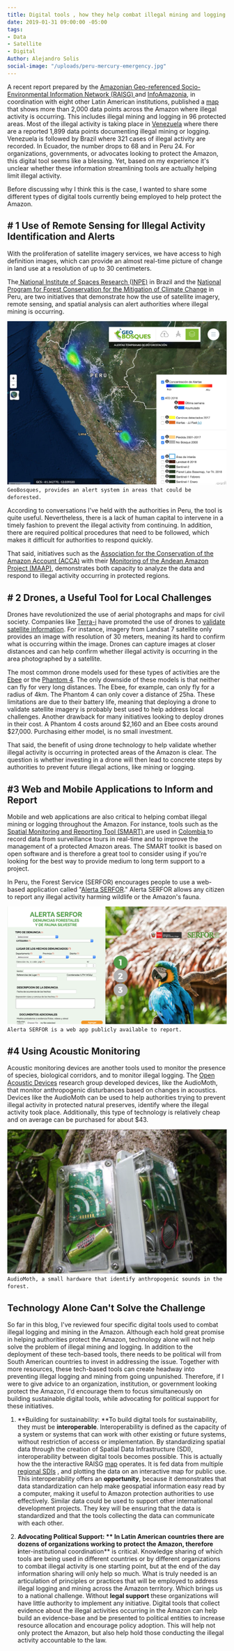```yaml
---
title: Digital tools , how they help combat illegal mining and logging in the Amazon
date: 2019-01-31 09:00:00 -05:00
tags:
- Data
- Satellite
- Digital
Author: Alejandro Solis
social-image: "/uploads/peru-mercury-emergency.jpg"
---
```


A recent report prepared by the [Amazonian Geo-referenced Socio-Environmental Information Network (RAISG) ](https://www.amazoniasocioambiental.org/es/)and [InfoAmazonia](https://infoamazonia.org/es/), in coordination with eight other Latin American institutions,  published a [map](https://mineria.amazoniasocioambiental.org/) that shows more than 2,000 data points across the Amazon where illegal activity is occurring. This includes illegal mining and logging in 96 protected areas. Most of the illegal activity is taking place in [Venezuela](https://mineria.amazoniasocioambiental.org/) where there are a reported 1,899 data points documenting illegal mining or logging. Venezuela is followed by Brazil where 321 cases of illegal activity are recorded. In Ecuador, the number drops to 68 and in Peru 24. For organizations, governments, or advocates looking to protect the Amazon, this digital tool seems like a blessing. Yet, based on my experience it's unclear whether these information streamlining tools are actually helping limit illegal activity. 

<!--more-->

Before discussing why I think this is the case, I wanted to share some different types of digital tools currently being employed to help protect the Amazon.

## # 1 Use of Remote Sensing for Illegal Activity Identification and Alerts

With the proliferation of satellite imagery services, we have access to high definition images, which can provide an almost  real-time picture of change in land use at a resolution of up to 30 centimeters.  

The[ National Institute of Spaces Research ](http://www.obt.inpe.br/OBT/assuntos/programas/amazonia/prodes)([INPE)](http://www.obt.inpe.br/OBT/assuntos/programas/amazonia/prodes) in Brazil and the [National Program for Forest Conservation for the Mitigation of Climate Change](http://geobosques.minam.gob.pe/geobosque/view/index.php) in Peru, are two initiatives that demonstrate how the use of satellite imagery, remote sensing, and spatial analysis can alert authorities where illegal mining is occurring.  

![Screen Shot 2019-01-28 at 9.57.06 AM.png](/uploads/Screen%20Shot%202019-01-28%20at%209.57.06%20AM.png)`GeoBosques, provides an alert system in areas that could be deforested.`

According to conversations I've held with the authorities in Peru, the tool is quite useful. Nevertheless, there is a lack of human capital to intervene in a timely fashion to prevent the illegal activity from continuing. In addition, there are required political procedures that need to be followed, which makes it difficult for authorities to respond quickly.

That said, initiatives such as the [Association for the Conservation of the Amazon Account (ACCA)](http://www.acca.org.pe) with their [Monitoring of the Andean Amazon Project (MAAP)](https://maaproject.org/es/), demonstrates both capacity to analyze the data and respond to illegal activity occurring in protected regions.

## # 2 Drones, a Useful Tool for Local Challenges

Drones have revolutionized the use of aerial photographs and maps for civil society. Companies like [Terra-i](http://www.terra-i.org/terra-i.html) have promoted the use of drones to [validate satellite information](https://amazonlandscapes.org/drone-monitoring-of-land-cover-changes-detected-by-terra-i-in-yurimaguas-peru/). For instance, imagery from Landsat 7 satellite only provides an image with resolution of 30 meters, meaning its hard to confirm what is occurring within the image. Drones can capture images at closer distances and can help confirm whether illegal activity is occurring in the area photographed by a satellite.

The most common drone models used for these types of activities are the [Ebee](https://www.sensefly.com/drone/ebee-mapping-drone/) or the [Phantom 4](https://www.dji.pe/producto/phantom-4-pro/?gclid=Cj0KCQiAkMDiBRDNARIsACKP1FFNnhxDKS0LPG-QFSEcTipATuFx4CSg38WpMumQJv-2cjg_Vke0-9IaAo7REALw_wcB). The only downside of these models is that neither can fly for very long distances. The Ebee, for example, can only fly for a radius of 4km. The Phantom 4 can only cover a distance of 25ha. These limitations are due to their battery life, meaning that deploying a drone to validate satellite imagery is probably best used to help address local challenges. Another drawback for many initiatives looking to deploy drones in their cost.  A Phantom 4 costs around $2,160 and an Ebee costs around $27,000. Purchasing either model, is no small investment. 

That said, the benefit of using drone technology to help validate whether illegal activity is occurring in protected areas of the Amazon is clear. The question is whether investing in a drone will then lead to concrete steps by authorities to prevent future illegal actions, like mining or logging. 

## #3 Web and Mobile Applications to Inform and Report

Mobile and web applications are also critical to helping combat illegal mining or logging throughout the Amazon. For instance, tools such as the [Spatial Monitoring and Reporting Tool (SMART) ](http://smartconservationtools.org/)are used in [Colombia ](https://colombia.wcs.org/es-es/WCS-Colombia/Noticias/articleType/ArticleView/articleId/11116/Entrenamiento-en-la-herramienta-SMART.aspx)to record data from surveillance tours in real-time and  to improve the management of a protected Amazon areas. The SMART toolkit is based on open software and is therefore a great tool to consider using if you're looking for the best way to provide medium to long term support to a project.

In Peru, the Forest Service (SERFOR) encourages people to use a web-based application called "[Alerta SERFOR](http://appweb.serfor.gob.pe/denunciasserfor/)." Alerta SERFOR allows any citizen to report any illegal activity harming wildlife or the Amazon's fauna. 

![Screen Shot 2019-01-28 at 9.25.04 PM.png](/uploads/Screen%20Shot%202019-01-28%20at%209.25.04%20PM.png) `Alerta SERFOR is a web app publicly available to report.`

## #4 Using Acoustic Monitoring

Acoustic monitoring devices are another tools used to monitor the presence of species, biological corridors, and to monitor illegal logging. The [Open Acoustic Devices](https://www.openacousticdevices.info) research group developed devices, like the AudioMoth, that  monitor anthropogenic disturbances based on changes in acoustics. Devices like the AudioMoth can be used to help authorities trying to prevent illegal activity in protected natural preserves, identify where the illegal activity took place. Additionally, this type of technology is relatively cheap and on average can be purchased for about $43. 

![Screen Shot 2019-01-28 at 9.17.08 PM.png](/uploads/Screen%20Shot%202019-01-28%20at%209.17.08%20PM.png)`AudioMoth, a small hardware that identify anthropogenic sounds in the forest.`

## Technology Alone Can't Solve the Challenge 

So far in this blog, I've reviewed four specific digital tools used to combat illegal logging and mining in the Amazon. Although each hold great promise in helping authorities protect the Amazon, technology alone will not help solve the problem of illegal mining and logging. In addition to the deployment of these tech-based tools, there needs to be political will from South American countries to invest in addressing the issue.  Together with more resources, these tech-based tools can create headway into preventing illegal logging and mining from going unpunished. Therefore, if I were to give advice to an organization, institution, or government looking protect the Amazon, I'd encourage them to focus simultaneously on building sustainable digital tools, while advocating for political support for these initiatives. 

1. **Building for sustainability: **To build digital tools for sustainability, they must be **interoperable**. Interoperability is defined as the capacity of a system or systems that can work with other existing or future systems, without restriction of access or implementation. By standardizing spatial data through the creation of Spatial Data Infrastructure (SDI), interoperability between digital tools becomes possible. This is actually how the  the interactive RAISG [map](https://mineria.amazoniasocioambiental.org/) operates. It is fed data from multiple [regional SDIs](https://mineria.amazoniasocioambiental.org/sobre/) , and plotting the data on an interactive map for public use. This interoperability offers an **opportunity**, because it demonstrates that data standardization can help make geospatial information easy read by a computer, making it useful to Amazon protection authorities to use effectively. Similar data could be used to support other international development projects. They key will be ensuring that the data is standardized and that the tools collecting the data can communicate with each other. 

2. **Advocating Political Support: ** In Latin American countries there are dozens of organizations working to protect the Amazon, therefore i**nter-institutional coordination** is critical. Knowledge sharing of which tools are being used in different countries or by different organizations to combat illegal activity is one starting point, but at the end of the day information sharing will only help so much. What is truly needed is an articulation of principles or practices that will be employed to address illegal logging and mining across the Amazon territory.  Which brings us to a national challenge. Without **legal support** these organizations will have little authority to implement any initiative. Digital tools that collect evidence about the illegal activities occurring in the Amazon can help build an evidence-base and be presented to political entities to increase resource allocation and encourage policy adoption. This will help not only protect the Amazon, but also help hold those conducting the illegal activity accountable to the law. 